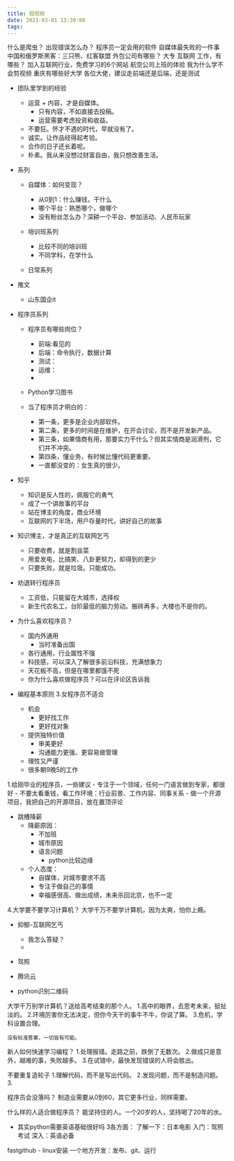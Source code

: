 ```yaml
---
title: 短视频
date: 2021-03-01 13:39:08
tags:
---
```

什么是爬虫？
出现错误怎么办？
程序员一定会用的软件
自媒体最失败的一件事
中国和俄罗斯黑客：三只熊、红客联盟
外包公司有哪些？
大专 互联网 工作，有哪些？
加入互联网行业，免费学习的6个网站
航空公司上班的体验
我为什么学不会剪视频
重庆有哪些好大学
各位大佬，建议走前端还是后端，还是测试



- 团队里学到的经验
    - 运营 + 内容，才是自媒体。
        - 只有内容，不如直接去投稿。
        - 运营需要考虑投资和收益。
    - 不要狂。怀才不遇的时代，早就没有了。
    - 诚实。让作品经得起考验。
    - 合作的日子还长着呢。
    - 朴素。我从来没想过财富自由，我只想改善生活。

- 系列
    - 自媒体：如何变现？
        - 从0到1：什么赚钱，干什么
        - 哪个平台：熟悉哪个，做哪个
        - 没有粉丝怎么办？深耕一个平台、参加活动、人民币玩家
    - 培训班系列
        - 比较不同的培训班
        - 不同学科，在学什么

    - 日常系列
    
- 推文
    - 山东国企it

- 程序员系列
    - 程序员有哪些岗位？
        - 前端:看见的
        - 后端：命令执行，数据计算
        - 测试：
        - 运维：
        - 
    
    - Python学习图书
    
    - 当了程序员才明白的：
        - 第一条，更多是企业内部软件。
        - 第二条，更多的时间是在维护，在开会讨论，而不是开发新产品。
        - 第三条，如果情商有用，那要实力干什么？但其实情商是润滑剂，它们并不冲突。
        - 第四条，懂业务，有时候比懂代码更重要。
        - 一直都没变的：女生真的很少。
- 知乎
    - 知识是反人性的，佩服它的勇气
    - 成了一个讲故事的平台
    - 站在博主的角度，商业环境    
    - 互联网的下半场，用户存量时代，讲好自己的故事

- 知识博主，才是真正的互联网乞丐
    - 只要收费，就是割韭菜
    - 用爱发电，比搞笑、八卦更努力，却得到的更少
    - 只要失败，就是垃圾。只能成功。
    
- 劝退转行程序员
    - 工资低，只能留在大城市，选择权
    - 新生代农名工，台阶最低的脑力劳动。搬砖再多，大楼也不是你的。
    

- 为什么喜欢程序员？
    - 国内外通用
        - 当时准备出国
    - 各行通用，行业属性不强
    - 科技感，可以深入了解很多前沿科技，充满想象力
    - 天花板不高，但是在哪里都饿不死
    - 你为什么喜欢做程序员？可以在评论区告诉我
    
- 编程基本原则
3.女程序员不适合
    - 机会
        - 更好找工作
        - 更好找对象
    - 提供独特价值
        - 审美更好
        - 沟通能力更强、更容易做管理
    - 理性又严谨
    - 很多朝9晚5的工作

1.给刚毕业的程序员，一些建议
    - 专注于一个领域，任何一门语言做到专家，都很好
    - 不要太看重钱，看工作环境：行业前景、工作内容、同事关系
    - 做一个开源项目，我把自己的开源项目，放在置顶评论

- 跳槽降薪
    - 降薪原因：
        - 不加班
        - 城市原因
        - 语言问题
            - python比较边缘
    - 个人态度：
        - 自媒体，对城市要求不高
        - 专注于做自己的事情
        - 幸福感很高、做出成绩，未来杀回北京，也不一定

4.大学要不要学习计算机？
大学千万不要学计算机，因为太爽，怕你上瘾。

- 抑郁-互联网乞丐
    - 我怎么答疑？
    - 

- 驾照
- 腾讯云


- python识别二维码

大学千万别学计算机？送给高考结束的那个人。
    1.高中的眼界，去思考未来，挺扯淡的。
    2.环境厉害你无法决定，但你今天干的事牛不牛，你说了算。
    3.危机，学科设置合理。
    
    没有标准答案，一切皆有可能。
    


新人如何快速学习编程？
1.处理报错。走路之前，跌倒了无数次。
2.做成只是意外，越难的事，失败越多。
3.在试错中，最快发现错误的人将会胜出。

不要重复造轮子
1.理解代码，而不是写出代码。
2.发现问题，而不是制造问题。
3.


程序员会没落吗？
制造业需要从0到60，其它更多行业，同样需要。

什么样的人适合做程序员？
能坚持住的人。一个20岁的人，坚持喝了20年的水。

- 其实python需要英语基础很好吗
3各方面：
    了解一下：日本电影
    入门：驾照考试
    深入：英语必备

fastgithub - linux安装
一个地方开发：发布、git、运行